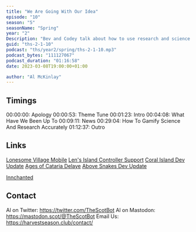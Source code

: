 ```yaml
---
title: "We Are Going With Our Idea"
episode: "10"
season: "5"
seasonName: "Spring"
year: "2"
Description: "Bev and Codey talk about how to use research and science in games accurately"
guid: "ths-2-1-10"
podcast: "ths/year2/spring/ths-2-1-10.mp3"
podcast_bytes: "111127067"
podcast_duration: "01:16:58"
date: 2023-03-08T19:00:00+01:00

author: "Al McKinlay"
---
```


## Timings

00:00:00: Apology
00:00:53: Theme Tune
00:01:23: Intro
00:04:08: What Have We Been Up To
00:09:11: News
00:29:04: How To Gamify Science And Research Accurately
01:12:37: Outro

## Links

[Lonesome Village Mobile](https://www.kickstarter.com/projects/ogrepixel/lonesome-village/posts/3744428)
[Len's Island Controller Support](https://twitter.com/LensIsland/status/1630879355286192128)
[Coral Island Dev Update](https://www.stairwaygames.com/post/february-2023-dev-update)
[Ages of Cataria Delaye](https://www.kickstarter.com/projects/1357767389/colonies-of-cataria-online-colony-sim-game/posts/3743512)
[Above Snakes Dev Update](https://www.kickstarter.com/projects/266687617/lonesome-an-atmospheric-wild-west-mystery-rpg/posts/3746467)

[Innchanted](https://store.steampowered.com/app/1369720/Innchanted/)

## Contact

Al on Twitter: https://twitter.com/TheScotBot
Al on Mastodon: https://mastodon.scot/@TheScotBot
Email Us: https://harvestseason.club/contact/
